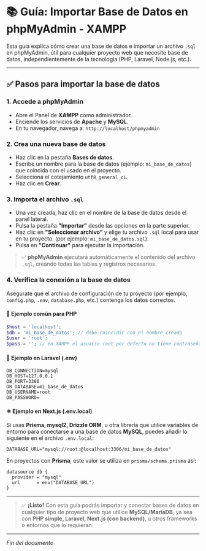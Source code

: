 # 📚 Guía: Importar Base de Datos en phpMyAdmin - XAMPP

Esta guía explica cómo crear una base de datos e importar un archivo `.sql` en phpMyAdmin, útil para cualquier proyecto web que necesite base de datos, independientemente de la tecnología (PHP, Laravel, Node.js, etc.).

---

## ✅ Pasos para importar la base de datos

### 1. Accede a phpMyAdmin

- Abre el Panel de **XAMPP** como administrador.
- Enciende los servicios de **Apache** y **MySQL**.
- En tu navegador, navega a: `http://localhost/phpmyadmin`

### 2. Crea una nueva base de datos

- Haz clic en la pestaña **Bases de datos**.
- Escribe un nombre para la base de datos (ejemplo: `mi_base_de_datos`) que coincida con el usado en el proyecto.
- Selecciona el cotejamiento `utf8_general_ci`.
- Haz clic en **Crear**.

### 3. Importa el archivo `.sql`

- Una vez creada, haz clic en el nombre de la base de datos desde el panel lateral.
- Pulsa la pestaña **"Importar"** desde las opciones en la parte superior.
- Haz clic en **"Seleccionar archivo"** y elige tu archivo `.sql` local para usar en tu proyecto. (por ejemplo: `mi_base_de_datos.sql`).
- Pulsa en **"Continuar"** para ejecutar la importación.

> ✅ **phpMyAdmin** ejecutará automáticamente el contenido del archivo `.sql`, creando todas las tablas y registros necesarios. 

### 4. Verifica la conexión a la base de datos

Asegúrate que el archivo de configuración de tu proyecto (por ejemplo, `config.php`, `.env`, `database.php`, etc.) contenga los datos correctos.

#### 🐘 Ejemplo común para PHP

```php
$host = 'localhost';
$db = 'mi_base_de_datos'; // debe coincidir con el nombre creado
$user = 'root';
$pass = ''; // en XAMPP el usuario root por defecto no tiene contraseña. Cambia esto sólo si tú mismo configuraste una.
```

#### 🎯 Ejemplo en Laravel (.env)

```env
DB_CONNECTION=mysql
DB_HOST=127.0.0.1
DB_PORT=3306
DB_DATABASE=mi_base_de_datos
DB_USERNAME=root
DB_PASSWORD=
```

#### ⚛️ Ejemplo en Next.js (.env.local)

Si usas **Prisma, mysql2, Drizzle ORM**, u otra librería que utilice variables de entorno para conectarse a una base de datos **MySQL**, puedes añadir lo siguiente en el archivo `.env.local`:

```env
DATABASE_URL="mysql://root:@localhost:3306/mi_base_de_datos"
```

En proyectos con **Prisma**, este valor se utiliza en `prisma/schema.prisma` así:

```prisma
datasource db {
  provider = "mysql"
  url      = env("DATABASE_URL")
}
```

---

> ✅ **¡Listo!** Con esta guía podrás importar y conectar bases de datos en cualquier tipo de proyecto web que utilice **MySQL/MariaDB**, ya sea con **PHP simple, Laravel, Next.js (con backend)**, u otros frameworks o entornos que lo requieran.

---

*Fin del documento*
